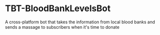 # TBT-BloodBankLevelsBot
A cross-platform bot that takes the information from local blood banks and sends a massage to subscribers when it's time to donate
